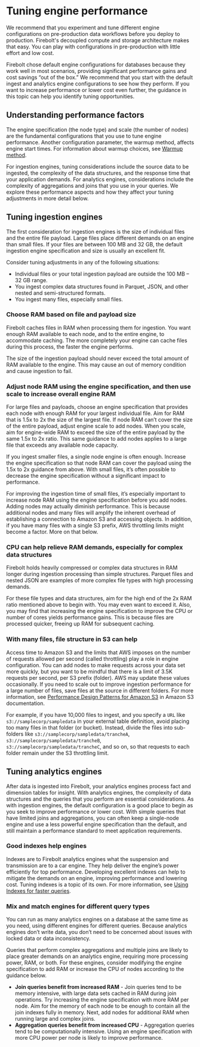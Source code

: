 # Tuning engine performance

We recommend that you experiment and tune different engine configurations on pre-production data workflows before you deploy to production. Firebolt's decoupled compute and storage architecture makes that easy. You can play with configurations in pre-production with little effort and low cost.

Firebolt chose default engine configurations for databases because they work well in most scenarios, providing significant performance gains and cost savings “out of the box.” We recommend that you start with the default ingest and analytics engine configurations to see how they perform. If you want to increase performance or lower cost even further, the guidance in this topic can help you identify tuning opportunities.

## Understanding performance factors

The engine specification \(the node type\) and scale \(the number of nodes\) are the fundamental configurations that you use to tune engine performance. Another configuration parameter, the warmup method, affects engine start times. For information about warmup choices, see [Warmup method](understanding-engine-fundamentals.md#warmup-method).

For ingestion engines, tuning considerations include the source data to be ingested, the complexity of the data structures, and the response time that your application demands. For analytics engines, considerations include the complexity of aggregations and joins that you use in your queries. We explore these performance aspects and how they affect your tuning adjustments in more detail below.

## Tuning ingestion engines

The first consideration for ingestion engines is the size of individual files and the entire file payload. Large files place different demands on an engine than small files. If your files are between 100 MB and 32 GB, the default ingestion engine specification and size is usually an excellent fit.

Consider tuning adjustments in any of the following situations:

* Individual files or your total ingestion payload are outside the 100 MB – 32 GB range.
* You ingest complex data structures found in Parquet, JSON, and other nested and semi-structured formats.
* You ingest many files, especially small files.

### Choose RAM based on file and payload size

Firebolt caches files in RAM when processing them for ingestion. You want enough RAM available to each node, and to the entire engine, to accommodate caching. The more completely your engine can cache files during this process, the faster the engine performs.


The size of the ingestion payload should never exceed the total amount of RAM available to the engine. This may cause an out of memory condition and cause ingestion to fail.


### Adjust node RAM using the engine specification, and then use scale to increase overall engine RAM

For large files and payloads, choose an engine specification that provides each node with enough RAM for your largest individual file. Aim for RAM that is 1.5x to 2x the size of the largest file. If node RAM can’t cover the size of the entire payload, adjust engine scale to add nodes. When you scale, aim for engine-wide RAM to exceed the size of the entire payload by the same 1.5x to 2x ratio. This same guidance to add nodes applies to a large file that exceeds any available node capacity.

If you ingest smaller files, a single node engine is often enough. Increase the engine specification so that node RAM can cover the payload using the 1.5x to 2x guidance from above. With small files, it’s often possible to decrease the engine specification without a significant impact to performance.

For improving the ingestion time of small files, it’s especially important to increase node RAM using the engine specification before you add nodes. Adding nodes may actually diminish performance. This is because additional nodes and many files will amplify the inherent overhead of establishing a connection to Amazon S3 and accessing objects. In addition, if you have many files with a single S3 prefix, AWS throttling limits might become a factor. More on that below.

### CPU can help relieve RAM demands, especially for complex data structures

Firebolt holds heavily compressed or complex data structures in RAM longer during ingestion processing than simple structures. Parquet files and nested JSON are examples of more complex file types with high processing demands.

For these file types and data structures, aim for the high end of the 2x RAM ratio mentioned above to begin with. You may even want to exceed it. Also, you may find that increasing the engine specification to improve the CPU or number of cores yields performance gains. This is because files are processed quicker, freeing up RAM for subsequent caching.

### With many files, file structure in S3 can help

Access time to Amazon S3 and the limits that AWS imposes on the number of requests allowed per second \(called throttling\) play a role in engine configuration. You can add nodes to make requests across your data set more quickly, but you want to be mindful that there is a limit of 3.5K requests per second, per S3 prefix \(folder\). AWS may update these values occasionally. If you need to scale out to improve ingestion performance for a large number of files, save files at the source in different folders. For more information, see [Performance Design Patterns for Amazon S3](https://docs.aws.amazon.com/AmazonS3/latest/userguide/optimizing-performance-design-patterns.html) in Amazon S3 documentation.

For example, if you have 10,000 files to ingest, and you specify a `URL` like `s3://samplecorp/sampledata` in your external table definition, avoid placing too many files in that folder \(or bucket\). Instead, divide the files into sub-folders like `s3://samplecorp/sampledata/trancheA`, `s3://samplecorp/sampledata/trancheB`, `s3://samplecorp/sampledata/trancheC`, and so on, so that requests to each folder remain under the S3 throttling limit.

## Tuning analytics engines

After data is ingested into Firebolt, your analytics engines process fact and dimension tables for insight. With analytics engines, the complexity of data structures and the queries that you perform are essential considerations. As with ingestion engines, the default configuration is a good place to begin as you seek to improve performance or lower cost. With simple queries that have limited joins and aggregations, you can often keep a single-node engine and use a less powerful engine specification than the default, and still maintain a performance standard to meet application requirements.

### Good indexes help engines

Indexes are to Firebolt analytics engines what the suspension and transmission are to a car engine. They help deliver the engine’s power efficiently for top performance. Developing excellent indexes can help to mitigate the demands on an engine, improving performance and lowering cost. Tuning indexes is a topic of its own. For more information, see [Using Indexes for faster queries](../concepts/get-instant-query-response-time.md).

### Mix and match engines for different query types

You can run as many analytics engines on a database at the same time as you need, using different engines for different queries. Because analytics engines don’t write data, you don’t need to be concerned about issues with locked data or data inconsistency.

Queries that perform complex aggregations and multiple joins are likely to place greater demands on an analytics engine, requiring more processing power, RAM, or both. For these engines, consider modifying the engine specification to add RAM or increase the CPU of nodes according to the guidance below.

* **Join queries benefit from increased RAM** - Join queries tend to be memory intensive, with large data sets cached in RAM during join operations. Try increasing the engine specification with more RAM per node. Aim for the memory of each node to be enough to contain all the join indexes fully in memory. Next, add nodes for additional RAM when running large and complex joins.
* **Aggregation queries benefit from increased CPU** - Aggregation queries tend to be computationally intensive. Using an engine specification with more CPU power per node is likely to improve performance.

